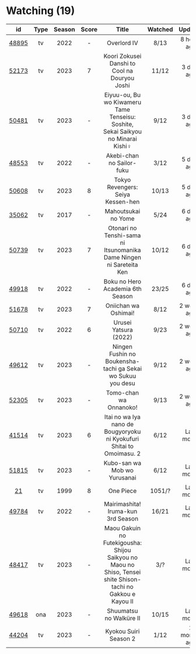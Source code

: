 # Watching (19)

|                      id                      | Type | Season | Score |                                                     Title                                                    | Watched |    Updated   | Start Date |
| :------------------------------------------: | :--: | :----: | :---: | :----------------------------------------------------------------------------------------------------------: | :-----: | :----------: | :--------: |
| [48895](https://myanimelist.net/anime/48895) |  tv  |  2022  |   -   |                                                  Overlord IV                                                 |   8/13  |  8 hours ago | 03/18/2023 |
| [52173](https://myanimelist.net/anime/52173) |  tv  |  2023  |   7   |                                 Koori Zokusei Danshi to Cool na Douryou Joshi                                |  11/12  |  3 days ago  | 02/25/2023 |
| [50481](https://myanimelist.net/anime/50481) |  tv  |  2023  |   -   |               Eiyuu-ou, Bu wo Kiwameru Tame Tenseisu: Soshite, Sekai Saikyou no Minarai Kishi♀               |   9/12  |  3 days ago  | 02/21/2023 |
| [48553](https://myanimelist.net/anime/48553) |  tv  |  2022  |   -   |                                           Akebi-chan no Sailor-fuku                                          |   3/12  |  5 days ago  | 03/13/2023 |
| [50608](https://myanimelist.net/anime/50608) |  tv  |  2023  |   8   |                                       Tokyo Revengers: Seiya Kessen-hen                                      |  10/13  |  5 days ago  | 01/08/2023 |
| [35062](https://myanimelist.net/anime/35062) |  tv  |  2017  |   -   |                                              Mahoutsukai no Yome                                             |   5/24  |  6 days ago  | 03/01/2023 |
| [50739](https://myanimelist.net/anime/50739) |  tv  |  2023  |   7   |                      Otonari no Tenshi-sama ni Itsunomanika Dame Ningen ni Sareteita Ken                     |  10/12  |  6 days ago  | 01/16/2023 |
| [49918](https://myanimelist.net/anime/49918) |  tv  |  2022  |   -   |                                       Boku no Hero Academia 6th Season                                       |  23/25  |  6 days ago  | 10/02/2022 |
| [51678](https://myanimelist.net/anime/51678) |  tv  |  2023  |   7   |                                             Oniichan wa Oshimai!                                             |   8/12  |  2 weeks ago | 01/05/2023 |
| [50710](https://myanimelist.net/anime/50710) |  tv  |  2022  |   6   |                                             Urusei Yatsura (2022)                                            |   9/23  |  2 weeks ago | 10/14/2022 |
| [49612](https://myanimelist.net/anime/49612) |  tv  |  2023  |   -   |                          Ningen Fushin no Boukensha-tachi ga Sekai wo Sukuu you desu                         |   9/12  |  2 weeks ago | 01/04/2023 |
| [52305](https://myanimelist.net/anime/52305) |  tv  |  2023  |   -   |                                            Tomo-chan wa Onnanoko!                                            |   9/13  |  2 weeks ago | 01/16/2023 |
| [41514](https://myanimelist.net/anime/41514) |  tv  |  2023  |   6   |                     Itai no wa Iya nano de Bougyoryoku ni Kyokufuri Shitai to Omoimasu. 2                    |   6/12  |  Last month  | 01/12/2023 |
| [51815](https://myanimelist.net/anime/51815) |  tv  |  2023  |   -   |                                         Kubo-san wa Mob wo Yurusanai                                         |   6/12  |  Last month  | 01/11/2023 |
|    [21](https://myanimelist.net/anime/21)    |  tv  |  1999  |   8   |                                                   One Piece                                                  |  1051/? |  Last month  | 01/01/2013 |
| [49784](https://myanimelist.net/anime/49784) |  tv  |  2022  |   -   |                                      Mairimashita! Iruma-kun 3rd Season                                      |  16/21  |  Last month  | 10/09/2022 |
| [48417](https://myanimelist.net/anime/48417) |  tv  |  2023  |   -   | Maou Gakuin no Futekigousha: Shijou Saikyou no Maou no Shiso, Tensei shite Shison-tachi no Gakkou e Kayou II |   3/?   |  Last month  | 01/08/2023 |
| [49618](https://myanimelist.net/anime/49618) |  ona |  2023  |   -   |                                            Shuumatsu no Walküre II                                           |  10/15  |  Last month  | 01/27/2023 |
| [44204](https://myanimelist.net/anime/44204) |  tv  |  2023  |   -   |                                             Kyokou Suiri Season 2                                            |   1/12  | 2 months ago | 01/09/2023 |
